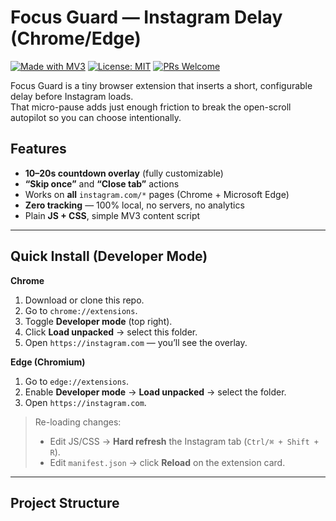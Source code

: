 # Focus Guard — Instagram Delay (Chrome/Edge)

[![Made with MV3](https://img.shields.io/badge/Manifest-V3-000?logo=googlechrome&logoColor=white)](https://developer.chrome.com/docs/extensions/)
[![License: MIT](https://img.shields.io/badge/License-MIT-green.svg)](#license)
[![PRs Welcome](https://img.shields.io/badge/PRs-welcome-ff69b4.svg)](#contributing)

Focus Guard is a tiny browser extension that inserts a short, configurable delay before Instagram loads.  
That micro-pause adds just enough friction to break the open-scroll autopilot so you can choose intentionally.

## Features
- **10–20s countdown overlay** (fully customizable)
- **“Skip once”** and **“Close tab”** actions
- Works on **all** `instagram.com/*` pages (Chrome + Microsoft Edge)
- **Zero tracking** — 100% local, no servers, no analytics
- Plain **JS + CSS**, simple MV3 content script

---

## Quick Install (Developer Mode)

**Chrome**
1. Download or clone this repo.
2. Go to `chrome://extensions`.
3. Toggle **Developer mode** (top right).
4. Click **Load unpacked** → select this folder.
5. Open `https://instagram.com` — you’ll see the overlay.

**Edge (Chromium)**
1. Go to `edge://extensions`.
2. Enable **Developer mode** → **Load unpacked** → select the folder.
3. Open `https://instagram.com`.

> Re-loading changes:  
> - Edit JS/CSS → **Hard refresh** the Instagram tab (`Ctrl/⌘ + Shift + R`).  
> - Edit `manifest.json` → click **Reload** on the extension card.

---

## Project Structure
